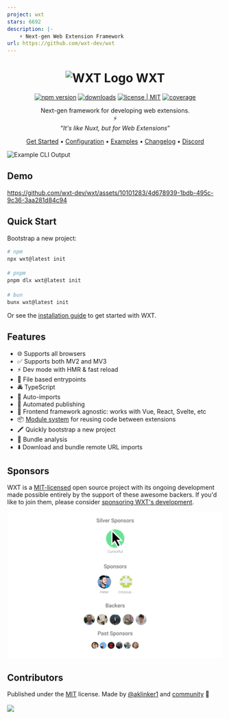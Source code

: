 ```yaml
---
project: wxt
stars: 6692
description: |-
    ⚡ Next-gen Web Extension Framework
url: https://github.com/wxt-dev/wxt
---
```


<h1 align="center">
  <img align="top" width="44" src="https://raw.githubusercontent.com/wxt-dev/wxt/HEAD/docs/public/hero-logo.svg" alt="WXT Logo">
  <span>WXT</span>
</h1>

<p align="center">
  <a href="https://www.npmjs.com/package/wxt" target="_blank"><img alt="npm version" src="https://img.shields.io/npm/v/wxt?labelColor=black&color=%234fa048"></a>
  <span> </span>
  <a href="https://www.npmjs.com/package/wxt" target="_blank"><img alt="downloads" src="https://img.shields.io/npm/dm/wxt?labelColor=black&color=%234fa048"></a>
  <span> </span>
  <a href="https://github.com/wxt-dev/wxt/blob/main/LICENSE" target="_blank"><img alt="license | MIT" src="https://img.shields.io/npm/l/wxt?labelColor=black&color=%234fa048"></a>
  <span> </span>
  <a href="https://codecov.io/github/wxt-dev/wxt" target="_blank"><img alt="coverage" src="https://img.shields.io/codecov/c/github/wxt-dev/wxt?labelColor=black&color=%234fa048"></a>
</p>

<p align="center">
  <span>Next-gen framework for developing web extensions.</span>
  <br/>
  <span>⚡</span>
  <br/>
  <q><i>It's like Nuxt, but for Web Extensions</i></q>
</p>

<p align="center">
  <a href="https://wxt.dev/guide/installation.html" target="_blank">Get Started</a>
  &bull;
  <a href="https://wxt.dev/api/config.html" target="_blank">Configuration</a>
  &bull;
  <a href="https://wxt.dev/examples.html" target="_blank">Examples</a>
  &bull;
  <a href="https://github.com/wxt-dev/wxt/blob/main/packages/wxt/CHANGELOG.md" target="_blank">Changelog</a>
  &bull;
  <a href="https://discord.gg/ZFsZqGery9" target="_blank">Discord</a>
</p>

![Example CLI Output](https://raw.githubusercontent.com/wxt-dev/wxt/HEAD/docs/assets/cli-output.png)

## Demo

https://github.com/wxt-dev/wxt/assets/10101283/4d678939-1bdb-495c-9c36-3aa281d84c94

## Quick Start

Bootstrap a new project:

<!-- automd:pm-x version="latest" name="wxt" args="init" -->

```sh
# npm
npx wxt@latest init

# pnpm
pnpm dlx wxt@latest init

# bun
bunx wxt@latest init
```

<!-- /automd -->

Or see the [installation guide](https://wxt.dev/guide/installation.html) to get started with WXT.

## Features

- 🌐 Supports all browsers
- ✅ Supports both MV2 and MV3
- ⚡ Dev mode with HMR & fast reload
- 📂 File based entrypoints
- 🚔 TypeScript
- 🦾 Auto-imports
- 🤖 Automated publishing
- 🎨 Frontend framework agnostic: works with Vue, React, Svelte, etc
- 📦 [Module system](https://wxt.dev/guide/essentials/wxt-modules.html#overview) for reusing code between extensions
- 🖍️ Quickly bootstrap a new project
- 📏 Bundle analysis
- ⬇️ Download and bundle remote URL imports

## Sponsors

WXT is a [MIT-licensed](https://github.com/wxt-dev/wxt/blob/main/LICENSE) open source project with its ongoing development made possible entirely by the support of these awesome backers. If you'd like to join them, please consider [sponsoring WXT's development](https://github.com/sponsors/wxt-dev).

<a href="https://github.com/sponsors/wxt-dev"><img alt="WXT Sponsors" src="https://raw.githubusercontent.com/wxt-dev/static/refs/heads/main/sponsorkit/sponsors.svg"></a>

## Contributors

<!-- automd:contributors author="aklinker1" license="MIT" github="wxt-dev/wxt" -->

Published under the [MIT](https://github.com/wxt-dev/wxt/blob/main/LICENSE) license.
Made by [@aklinker1](https://github.com/aklinker1) and [community](https://github.com/wxt-dev/wxt/graphs/contributors) 💛
<br><br>
<a href="https://github.com/wxt-dev/wxt/graphs/contributors">
<img src="https://contrib.rocks/image?repo=wxt-dev/wxt" />
</a>

<!-- /automd -->

